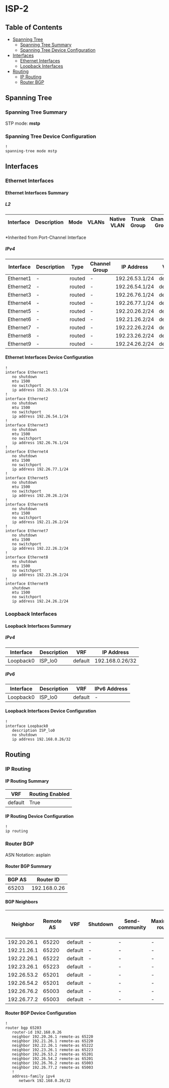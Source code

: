 # ISP-2

## Table of Contents

- [Spanning Tree](#spanning-tree)
  - [Spanning Tree Summary](#spanning-tree-summary)
  - [Spanning Tree Device Configuration](#spanning-tree-device-configuration)
- [Interfaces](#interfaces)
  - [Ethernet Interfaces](#ethernet-interfaces)
  - [Loopback Interfaces](#loopback-interfaces)
- [Routing](#routing)
  - [IP Routing](#ip-routing)
  - [Router BGP](#router-bgp)

## Spanning Tree

### Spanning Tree Summary

STP mode: **mstp**

### Spanning Tree Device Configuration

```eos
!
spanning-tree mode mstp
```

## Interfaces

### Ethernet Interfaces

#### Ethernet Interfaces Summary

##### L2

| Interface | Description | Mode | VLANs | Native VLAN | Trunk Group | Channel-Group |
| --------- | ----------- | ---- | ----- | ----------- | ----------- | ------------- |

*Inherited from Port-Channel Interface

##### IPv4

| Interface | Description | Type | Channel Group | IP Address | VRF |  MTU | Shutdown | ACL In | ACL Out |
| --------- | ----------- | -----| ------------- | ---------- | ----| ---- | -------- | ------ | ------- |
| Ethernet1 | - | routed | - | 192.26.53.1/24 | default | 1500 | False | - | - |
| Ethernet2 | - | routed | - | 192.26.54.1/24 | default | 1500 | False | - | - |
| Ethernet3 | - | routed | - | 192.26.76.1/24 | default | 1500 | False | - | - |
| Ethernet4 | - | routed | - | 192.26.77.1/24 | default | 1500 | False | - | - |
| Ethernet5 | - | routed | - | 192.20.26.2/24 | default | 1500 | False | - | - |
| Ethernet6 | - | routed | - | 192.21.26.2/24 | default | 1500 | False | - | - |
| Ethernet7 | - | routed | - | 192.22.26.2/24 | default | 1500 | False | - | - |
| Ethernet8 | - | routed | - | 192.23.26.2/24 | default | 1500 | False | - | - |
| Ethernet9 | - | routed | - | 192.24.26.2/24 | default | 1500 | True | - | - |

#### Ethernet Interfaces Device Configuration

```eos
!
interface Ethernet1
   no shutdown
   mtu 1500
   no switchport
   ip address 192.26.53.1/24
!
interface Ethernet2
   no shutdown
   mtu 1500
   no switchport
   ip address 192.26.54.1/24
!
interface Ethernet3
   no shutdown
   mtu 1500
   no switchport
   ip address 192.26.76.1/24
!
interface Ethernet4
   no shutdown
   mtu 1500
   no switchport
   ip address 192.26.77.1/24
!
interface Ethernet5
   no shutdown
   mtu 1500
   no switchport
   ip address 192.20.26.2/24
!
interface Ethernet6
   no shutdown
   mtu 1500
   no switchport
   ip address 192.21.26.2/24
!
interface Ethernet7
   no shutdown
   mtu 1500
   no switchport
   ip address 192.22.26.2/24
!
interface Ethernet8
   no shutdown
   mtu 1500
   no switchport
   ip address 192.23.26.2/24
!
interface Ethernet9
   shutdown
   mtu 1500
   no switchport
   ip address 192.24.26.2/24
```

### Loopback Interfaces

#### Loopback Interfaces Summary

##### IPv4

| Interface | Description | VRF | IP Address |
| --------- | ----------- | --- | ---------- |
| Loopback0 | ISP_lo0 | default | 192.168.0.26/32 |

##### IPv6

| Interface | Description | VRF | IPv6 Address |
| --------- | ----------- | --- | ------------ |
| Loopback0 | ISP_lo0 | default | - |

#### Loopback Interfaces Device Configuration

```eos
!
interface Loopback0
   description ISP_lo0
   no shutdown
   ip address 192.168.0.26/32
```

## Routing

### IP Routing

#### IP Routing Summary

| VRF | Routing Enabled |
| --- | --------------- |
| default | True |

#### IP Routing Device Configuration

```eos
!
ip routing
```

### Router BGP

ASN Notation: asplain

#### Router BGP Summary

| BGP AS | Router ID |
| ------ | --------- |
| 65203 | 192.168.0.26 |

#### BGP Neighbors

| Neighbor | Remote AS | VRF | Shutdown | Send-community | Maximum-routes | Allowas-in | BFD | RIB Pre-Policy Retain | Route-Reflector Client | Passive | TTL Max Hops |
| -------- | --------- | --- | -------- | -------------- | -------------- | ---------- | --- | --------------------- | ---------------------- | ------- | ------------ |
| 192.20.26.1 | 65220 | default | - | - | - | - | - | - | - | - | - |
| 192.21.26.1 | 65220 | default | - | - | - | - | - | - | - | - | - |
| 192.22.26.1 | 65222 | default | - | - | - | - | - | - | - | - | - |
| 192.23.26.1 | 65223 | default | - | - | - | - | - | - | - | - | - |
| 192.26.53.2 | 65201 | default | - | - | - | - | - | - | - | - | - |
| 192.26.54.2 | 65201 | default | - | - | - | - | - | - | - | - | - |
| 192.26.76.2 | 65003 | default | - | - | - | - | - | - | - | - | - |
| 192.26.77.2 | 65003 | default | - | - | - | - | - | - | - | - | - |

#### Router BGP Device Configuration

```eos
!
router bgp 65203
   router-id 192.168.0.26
   neighbor 192.20.26.1 remote-as 65220
   neighbor 192.21.26.1 remote-as 65220
   neighbor 192.22.26.1 remote-as 65222
   neighbor 192.23.26.1 remote-as 65223
   neighbor 192.26.53.2 remote-as 65201
   neighbor 192.26.54.2 remote-as 65201
   neighbor 192.26.76.2 remote-as 65003
   neighbor 192.26.77.2 remote-as 65003
   !
   address-family ipv4
      network 192.168.0.26/32
```
